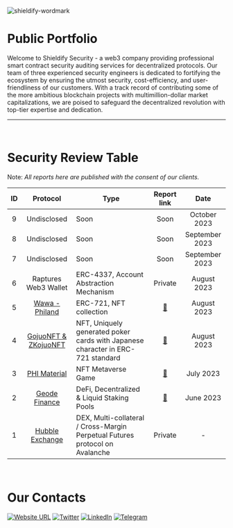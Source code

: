 ![shieldify-wordmark](https://github.com/shieldify-security/audits-portfolio/assets/133656516/2e532570-42cc-44c5-be61-fec9437aec70)

# Public Portfolio

Welcome to Shieldify Security - a web3 company providing professional smart contract security auditing services for decentralized protocols. Our team of three experienced security engineers is dedicated to fortifying the ecosystem by ensuring the utmost security, cost-efficiency, and user-friendliness of our customers. With a track record of contributing some of the more ambitious blockchain projects with multimillion-dollar market capitalizations, we are poised to safeguard the decentralized revolution with top-tier expertise and dedication.

<hr>
<br>

# Security Review Table

Note: _All reports here are published with the consent of our clients._

| ID  |                   Protocol                   | Type                                                                            |                     Report link                      |      Date      |
| :-: | :------------------------------------------: | ------------------------------------------------------------------------------- | :--------------------------------------------------: | :------------: |
|  9  |                 Undisclosed                  | Soon                                                                            |                         Soon                         |  October 2023  |
|  8  |                 Undisclosed                  | Soon                                                                            |                         Soon                         | September 2023 |
|  7  |                 Undisclosed                  | Soon                                                                            |                         Soon                         | September 2023 |
|  6  |             Raptures Web3 Wallet             | ERC-4337, Account Abstraction Mechanism                                         |                       Private                        |  August 2023   |
|  5  | [Wawa - Philand](https://wawa.philand.xyz/)  | ERC-721, NFT collection                                                         |        [📄](reports/Wawa-Security-Review.pdf)        |  August 2023   |
|  4  | [GojuoNFT & ZKojuoNFT](https://gojuonft.io/) | NFT, Uniquely generated poker cards with Japanese character in ERC-721 standard | [📄](reports/GojuoNFT-ZKojuoNFT-Security-Review.pdf) |  August 2023   |
|  3  |     [PHI Material](https://philand.xyz/)     | NFT Metaverse Game                                                              |    [📄](reports/PHIMaterial-Security-Review.pdf)     |   July 2023    |
|  2  |    [Geode Finance](https://www.geode.fi/)    | DeFi, Decentralized & Liquid Staking Pools                                      |    [📄](reports/GeodeFinance-Security-Review.pdf)    |   June 2023    |
|  1  | [Hubble Exchange](https://hubble.exchange/)  | DEX, Multi-collateral / Cross-Margin Perpetual Futures protocol on Avalanche    |                       Private                        |       -        |

<br>

# Our Contacts

[![Website URL](https://img.shields.io/badge/Website-4285F4?style=for-the-badge&logo=GoogleChrome&logoColor=white)](https://shieldify.org/)
[![Twitter](https://img.shields.io/badge/Twitter-%231DA1F2.svg?style=for-the-badge&logo=Twitter&logoColor=white)](https://twitter.com/ShieldifySec)
[![LinkedIn](https://img.shields.io/badge/linkedin-%230077B5.svg?style=for-the-badge&logo=linkedin&logoColor=white)](https://www.linkedin.com/company/shieldify-security/)
[![Telegram](https://img.shields.io/badge/Telegram-2CA5E0?style=for-the-badge&logo=telegram&logoColor=white)](https://telegram.me/researcherShieldify)
